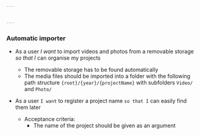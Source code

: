 ```yaml
---


---
```


<h3 id="automatic-importer">Automatic importer</h3>
<ul>
<li>
<p>As a user <em>I want</em> to import videos and photos from a removable storage <em>so that I</em> can organise my projects</p>
<ul>
<li>The removable storage has to be found automatically</li>
<li>The media files should be imported into a folder with the following path structure <code>{root}/{year}/{projectName}</code> with subfolders <code>Video/</code> and <code>Photo/</code></li>
</ul>
</li>
<li>
<p>As a user <code>I want</code> to register a project name <code>so that I</code> can easily find them later</p>
<ul>
<li>Acceptance criteria:
<ul>
<li>The name of the project should be given as an argument</li>
</ul>
</li>
</ul>
</li>
</ul>

